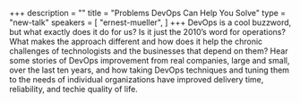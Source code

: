 +++
description = ""
title = "Problems DevOps Can Help You Solve"
type = "new-talk"
speakers = [
        "ernest-mueller",
]
+++
DevOps is a cool buzzword, but what exactly does it do for us? Is it just the 2010’s word for operations? What makes the approach different and how does it help the chronic challenges of technologists and the businesses that depend on them? Hear some stories of DevOps improvement from real companies, large and small, over the last ten years, and how taking DevOps techniques and tuning them to the needs of individual organizations have improved delivery time, reliability, and techie quality of life.